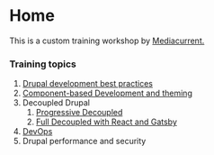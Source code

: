 # Home

This is a custom training workshop by [Mediacurrent.](https://mediacurrent.com)

### Training topics

1. [Drupal development best practices](drupal/practices/)
2. [Component-based Development and theming](drupal/components/)
3. Decoupled Drupal
   1. [Progressive Decoupled](decoupled/progressive.md)
   2. [Full Decoupled with React and Gatsby](decoupled/full/)
4. [DevOps](devops/started.md)
5. Drupal performance and security



